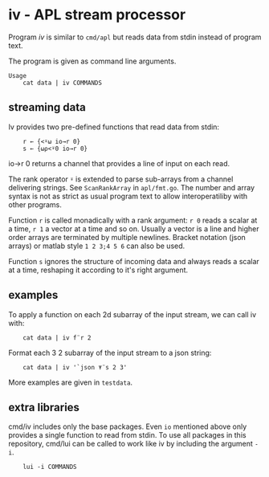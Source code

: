 # iv - APL stream processor

Program *iv* is similar to `cmd/apl` but reads data from stdin instead of program text.

The program is given as command line arguments.

```
Usage
	cat data | iv COMMANDS
```

## streaming data
Iv provides two pre-defined functions that read data from stdin:
```
	r ← {<⍤⍵ io→r 0}
	s ← {⍵⍴<⍤0 io→r 0}
```
io→r 0 returns a channel that provides a line of input on each read.

The rank operator `⍤` is extended to parse sub-arrays from a channel delivering strings.
See `ScanRankArray` in `apl/fmt.go`.
The number and array syntax is not as strict as usual program text to allow interoperatiliby with other programs.

Function `r` is called monadically with a rank argument: `r 0` reads a scalar at a time, `r 1` a vector at a time and so on.
Usually a vector is a line and higher order arrays are terminated by multiple newlines.
Bracket notation (json arrays) or matlab style `1 2 3;4 5 6` can also be used.

Function `s` ignores the structure of incoming data and always reads a scalar at a time, reshaping it according to it's right argument.

## examples
To apply a function on each 2d subarray of the input stream, we can call iv with:
```
	cat data | iv f¨r 2
```


Format each 3 2 subarray of the input stream to a json string:
```
	cat data | iv '`json ⍕¨s 2 3'
```

More examples are given in `testdata`.

## extra libraries
cmd/iv includes only the base packages. Even `io` mentioned above only provides a single function to read from stdin.
To use all packages in this repository, cmd/lui can be called to work like iv by including the argument `-i`.
```
	lui -i COMMANDS
```
